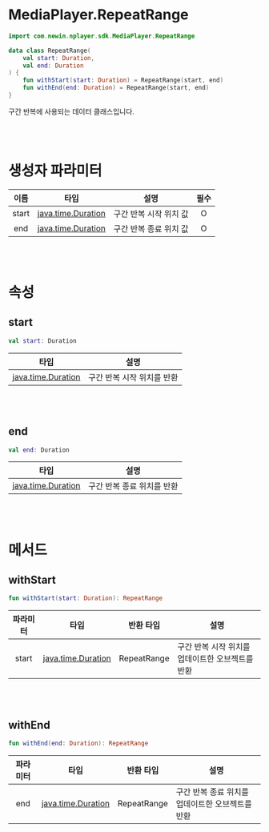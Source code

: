 # MediaPlayer.RepeatRange

```kotlin
import com.newin.nplayer.sdk.MediaPlayer.RepeatRange
```

```kotlin
data class RepeatRange(
    val start: Duration,
    val end: Duration
) {
    fun withStart(start: Duration) = RepeatRange(start, end)
    fun withEnd(end: Duration) = RepeatRange(start, end)
}
```
구간 반복에 사용되는 데이터 클래스입니다.

<br><br>
# 생성자 파라미터

|이름|타입|설명|필수|
|:--:|:--:|:--:|:--:|
|start|[java.time.Duration](https://developer.android.com/reference/java/time/Duration)|구간 반복 시작 위치 값|O|
|end|[java.time.Duration](https://developer.android.com/reference/java/time/Duration)|구간 반복 종료 위치 값|O|

<br><br>
# 속성

## start
```kotlin
val start: Duration
```
|타입|설명|
|:--:|:--:|
|[java.time.Duration](https://developer.android.com/reference/java/time/Duration)|구간 반복 시작 위치를 반환|

<br><br>
## end
```kotlin
val end: Duration
```
|타입|설명|
|:--:|:--:|
|[java.time.Duration](https://developer.android.com/reference/java/time/Duration)|구간 반복 종료 위치를 반환|

<br><br>
# 메서드

## withStart
```kotlin
fun withStart(start: Duration): RepeatRange
```
|파라미터|타입|반환 타입|설명|
|:--:|:--:|:--:|--|
|start|[java.time.Duration](https://developer.android.com/reference/java/time/Duration)|RepeatRange|구간 반복 시작 위치를 업데이트한 오브젝트를 반환|

<br><br>
## withEnd
```kotlin
fun withEnd(end: Duration): RepeatRange
```
|파라미터|타입|반환 타입|설명|
|:--:|:--:|:--:|--|
|end|[java.time.Duration](https://developer.android.com/reference/java/time/Duration)|RepeatRange|구간 반복 종료 위치를 업데이트한 오브젝트를 반환|
